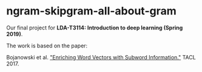 # ngram-skipgram-all-about-gram
Our final project for **LDA-T3114: Introduction to deep learning (Spring 2019)**.

The work is based on the paper: 

Bojanowski et al. ["Enriching Word Vectors with Subword Information."](http://aclweb.org/anthology/Q17-1010) TACL 2017.

